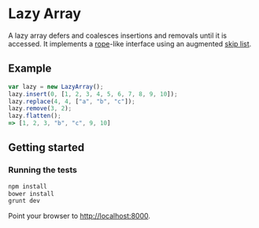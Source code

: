 # Lazy Array

A lazy array defers and coalesces insertions and removals until it is accessed.
It implements a [rope](http://en.wikipedia.org/wiki/Rope_(data_structure))-like
interface using an augmented [skip list](http://en.wikipedia.org/wiki/Skip_list).

## Example

```javascript
var lazy = new LazyArray();
lazy.insert(0, [1, 2, 3, 4, 5, 6, 7, 8, 9, 10]);
lazy.replace(4, 4, ["a", "b", "c"]);
lazy.remove(3, 2);
lazy.flatten();
=> [1, 2, 3, "b", "c", 9, 10]
```

## Getting started

### Running the tests

```bash
npm install
bower install
grunt dev
```

Point your browser to [http://localhost:8000](http://localhost:8000).
